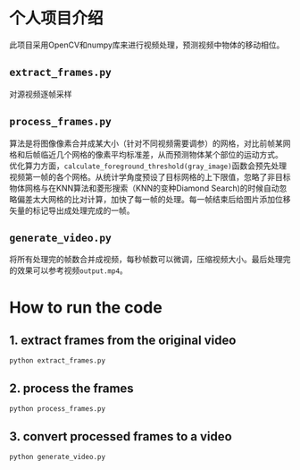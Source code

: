 # 个人项目介绍
此项目采用OpenCV和numpy库来进行视频处理，预测视频中物体的移动相位。
## `extract_frames.py`
对源视频逐帧采样
## `process_frames.py`
算法是将图像像素合并成某大小（针对不同视频需要调参）的网格，对比前帧某网格和后帧临近几个网格的像素平均标准差，从而预测物体某个部位的运动方式。
优化算力方面，`calculate_foreground_threshold(gray_image)`函数会预先处理视频第一帧的各个网格。从统计学角度预设了目标网格的上下限值，忽略了非目标物体网格与在KNN算法和菱形搜索（KNN的变种Diamond Search)的时候自动忽略偏差太大网格的比对计算，加快了每一帧的处理。每一帧结束后给图片添加位移矢量的标记导出成处理完成的一帧。
## `generate_video.py`
将所有处理完的帧数合并成视频，每秒帧数可以微调，压缩视频大小。最后处理完的效果可以参考视频`output.mp4`。
# How to run the code
## 1. extract frames from the original video
`python extract_frames.py`
## 2. process the frames
`python process_frames.py`
## 3. convert processed frames to a video
`python generate_video.py`
